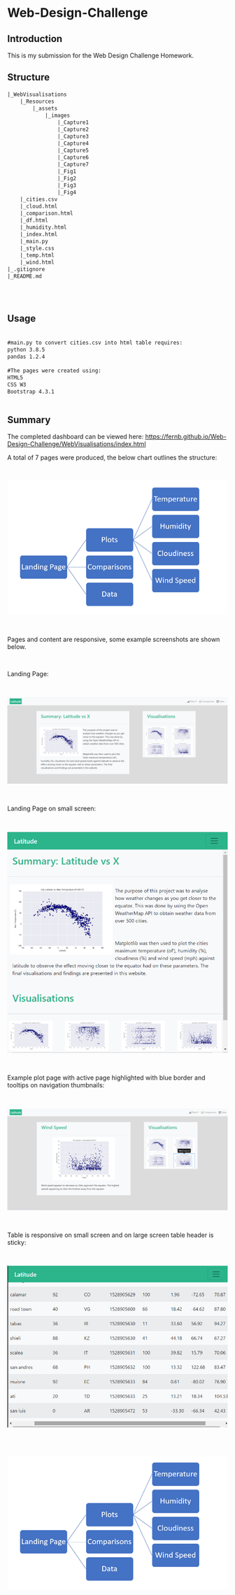 # Web-Design-Challenge
## Introduction

This is my submission for the Web Design Challenge Homework.


## Structure
```
|_WebVisualisations
	|_Resources
		|_assets
			|_images
				|_Capture1
				|_Capture2
				|_Capture3
				|_Capture4
				|_Capture5
				|_Capture6
				|_Capture7
				|_Fig1
				|_Fig2
				|_Fig3
				|_Fig4
	|_cities.csv
	|_cloud.html
	|_comparison.html
	|_df.html
	|_humidity.html
	|_index.html
	|_main.py
	|_style.css
	|_temp.html
	|_wind.html
|_.gitignore
|_README.md




```


## Usage

```

#main.py to convert cities.csv into html table requires:
python 3.8.5
pandas 1.2.4

#The pages were created using:
HTML5
CSS W3
Bootstrap 4.3.1


```


## Summary

The completed dashboard can be viewed here: https://fernb.github.io/Web-Design-Challenge/WebVisualisations/index.html

A total of 7 pages were produced, the below chart outlines the structure:

<br>

![Sitemap](Capture7.png)
 
<br>

Pages and content are responsive, some example screenshots are shown below.

<br>

Landing Page:

<br>

![Landing Page](Capture1.png)
 
<br>

Landing Page on small screen:

<br>

![Landing Page small screen](Capture2.png)
 
<br>

Example plot page with active page highlighted with blue border and tooltips on navigation thumbnails:

<br>

![plot example](Capture5.png)
 
<br>

Table is responsive on small screen and on large screen table header is sticky:

<br>

![table small](Capture6.png)
 
<br>

<br>

![table large](Capture7.png)
 
<br>

